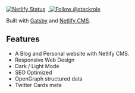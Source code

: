 [![Netlify Status](https://api.netlify.com/api/v1/badges/63521b78-612e-4a2f-a409-3fa8009e7f3b/deploy-status)](https://app.netlify.com/sites/frosty-perlman-9da1cb/deploys) &nbsp;<a href="https://twitter.com/intent/follow?screen_name=stackrole">
  <img src="https://img.shields.io/twitter/follow/stackrole.svg?label=Follow%20@Stackrole" alt="Follow @stackrole" />
</a>

Built with [Gatsby][gatsby] and [Netlify CMS][netlifyCMS].

## Features
- A Blog and Personal website with Netlify CMS.
- Responsive Web Design
- Dark / Light Mode
- SEO Optimized
- OpenGraph structured data
- Twitter Cards meta

[gatsby]: https://gatsbyjs.org
[netlifyCMS]: https://www.netlifycms.org